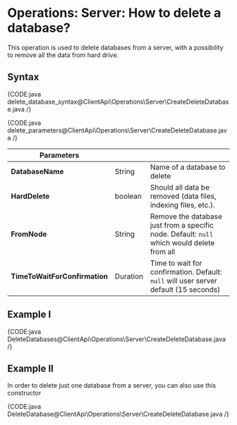 # Operations: Server: How to delete a database?

This operation is used to delete databases from a server, with a possibility to remove all the data from hard drive.

## Syntax

{CODE:java delete_database_syntax@ClientApi\Operations\Server\CreateDeleteDatabase.java /}

{CODE:java delete_parameters@ClientApi\Operations\Server\CreateDeleteDatabase.java /}

| Parameters | | |
| ------------- | ------------- | ----- |
| **DatabaseName** | String | Name of a database to delete |
| **HardDelete** | boolean | Should all data be removed (data files, indexing files, etc.). |
| **FromNode** | String | Remove the database just from a specific node. Default: `null` which would delete from all |
| **TimeToWaitForConfirmation** | Duration | Time to wait for confirmation. Default: `null` will user server default (15 seconds) |

## Example I

{CODE:java DeleteDatabases@ClientApi\Operations\Server\CreateDeleteDatabase.java /}

## Example II

In order to delete just one database from a server, you can also use this constructor

{CODE:java DeleteDatabase@ClientApi\Operations\Server\CreateDeleteDatabase.java /}

